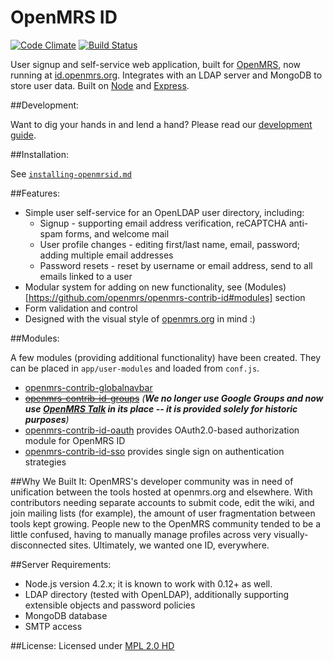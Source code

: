 OpenMRS ID
=========
[![Code Climate](https://codeclimate.com/github/openmrs/openmrs-contrib-id/badges/gpa.svg)](https://codeclimate.com/github/openmrs/openmrs-contrib-id)
[![Build Status](https://travis-ci.org/openmrs/openmrs-contrib-id.svg)](https://travis-ci.org/openmrs/openmrs-contrib-id)


User signup and self-service web application, built for [OpenMRS](http://openmrs.org), now running at [id.openmrs.org](http://id.openmrs.org). Integrates with an LDAP server and MongoDB to store user data. Built on [Node](https://github.com/joyent/node) and [Express](https://github.com/strongloop/express/).

##Development:

Want to dig your hands in and lend a hand? Please read our [development guide](https://github.com/openmrs/openmrs-contrib-id/blob/master/development-guide.md).

##Installation:

See [`installing-openmrsid.md`](https://github.com/openmrs/openmrs-contrib-id/blob/master/installing-openmrsid.md)

##Features:

* Simple user self-service for an OpenLDAP user directory, including:
	* Signup - supporting email address verification, reCAPTCHA anti-spam forms, and welcome mail
	* User profile changes - editing first/last name, email, password; adding multiple email addresses
	* Password resets - reset by username or email address, send to all emails linked to a user
* Modular system for adding on new functionality, see (Modules)[https://github.com/openmrs/openmrs-contrib-id#modules] section
* Form validation and control
* Designed with the visual style of [openmrs.org](http://openmrs.org) in mind :)

##Modules:

A few modules (providing additional functionality) have been created. They can be placed in `app/user-modules` and loaded from `conf.js`.

* [openmrs-contrib-globalnavbar](https://github.com/openmrs/openmrs-contrib-id-globalnavbar)
* ~~[openmrs-contrib-id-groups](https://github.com/openmrs/openmrs-contrib-id-groups)~~ *(***We no longer use Google Groups and now use [OpenMRS Talk](http://talk.openmrs.org) in its place -- it is provided solely for historic purposes***)*
* [openmrs-contrib-id-oauth](https://github.com/openmrs/openmrs-contrib-id-oauth) provides OAuth2.0-based authorization module for OpenMRS ID
* [openmrs-contrib-id-sso](https://github.com/openmrs/openmrs-contrib-id-sso) provides single sign on authentication strategies

##Why We Built It:
OpenMRS's developer community was in need of unification between the tools hosted at openmrs.org and elsewhere. With contributors needing separate accounts to submit code, edit the wiki, and join mailing lists (for example), the amount of user fragmentation between tools kept growing. People new to the OpenMRS community tended to be a little confused, having to manually manage profiles across very visually-disconnected sites. Ultimately, we wanted one ID, everywhere.

##Server Requirements:

* Node.js version 4.2.x; it is known to work with 0.12+ as well.
* LDAP directory (tested with OpenLDAP), additionally supporting extensible objects and password policies
* MongoDB database
* SMTP access

##License:
Licensed under [MPL 2.0 HD](http://license.openmrs.org)
